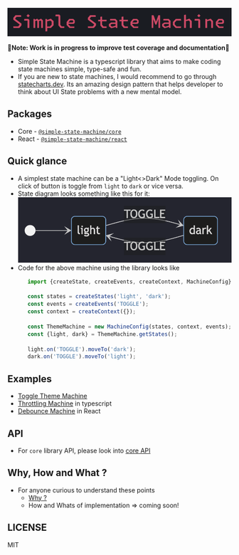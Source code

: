 <p align='center'>
   <img src="./docs/assets/simple-state-machine-logo.png">
</p>

 🚧**Note: Work is in progress to improve test coverage and documentation**🚧

- Simple State Machine is a typescript library that aims to make coding state machines simple, type-safe and fun. 
- If you are new to state machines, I would recommend to go through [statecharts.dev](https://statecharts.dev/what-is-a-state-machine.html). Its an amazing design pattern that helps developer to think about UI State problems with a new mental model. 

## Packages
- Core - [`@simple-state-machine/core`](./packages/core/)
- React - [`@simple-state-machine/react`](./packages/react/)

## Quick glance
- A simplest state machine can be a "Light<>Dark" Mode toggling. On click of button is toggle from `light` to `dark` or vice versa.
- State diagram looks something like this for it: ![toggle-sm](./docs/assets/toggle-sm.png)
- Code for the above machine using the library looks like
   ```js
      import {createState, createEvents, createContext, MachineConfig} from 'simple-state-machine'

      const states = createStates('light', 'dark');
      const events = createEvents('TOGGLE');
      const context = createContext({});

      const ThemeMachine = new MachineConfig(states, context, events);
      const {light, dark} = ThemeMachine.getStates();
      
      light.on('TOGGLE').moveTo('dark');
      dark.on('TOGGLE').moveTo('light');
   ```

## Examples

- [Toggle Theme Machine](https://codesandbox.io/p/sandbox/toggle-theme-machine-dyrwzd)
- [Throttling Machine](https://codesandbox.io/p/sandbox/throttling-x9mzy5) in typescript
- [Debounce Machine](https://codesandbox.io/p/sandbox/debounce-stg462) in React

## API
- For `core` library API, please look into [core API](./packages/core/docs/api.md)

## Why, How and What ?

- For anyone curious to understand these points 
  - [Why ?](./docs/why.md)
  - How and Whats of implementation => coming soon!

## LICENSE
MIT
